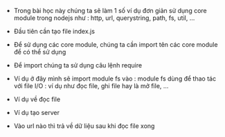 - Trong bài học này chúng ta sẽ làm 1 số ví dụ đơn giản sử dụng core module trong nodejs như : http, url, querystring, path, fs, util, ...

- Đầu tiên cần tạo file index.js

- Để sử dụng các core module, chúng ta cần import tên các core module để có thể sử dụng

- Để import chúng ta sử dụng câu lệnh require

- Ví dụ ở đây mình sẽ import module fs vào : module fs dùng để thao tác với file I/O : ví dụ như đọc file, ghi file hay là mở file, ...

- Ví dụ về đọc file
- Ví dụ tạo server
- Vào url nào thì trả về dữ liệu sau khi đọc file xong